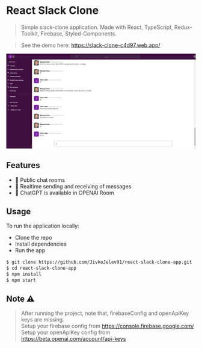 # React Slack Clone

> Simple slack-clone application. Made with React, TypeScript, Redux-Toolkit, Firebase, Styled-Components.

> See the demo here: https://slack-clone-c4d97.web.app/

![Image](./src/resources/demo.png)


## Features

* 📝 Public chat rooms
* 📡 Realtime sending and receiving of messages
* 🤖 ChatGPT is available in OPENAI Room

## Usage

To run the application locally: 
 * Clone the repo
 * Install dependencies
 * Run the app

```
$ git clone https://github.com/JivkoJelev91/react-slack-clone-app.git
$ cd react-slack-clone-app
$ npm install
$ npm start
```

## Note :warning: 

> After running the project, note that, firebaseConfig and openApiKey keys are missing. <br />
> Setup your firebase config from https://console.firebase.google.com/ <br />
> Setup your openApiKey config from https://beta.openai.com/account/api-keys <br />
